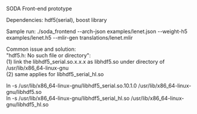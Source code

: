 <!-- Copyright 2021 Battelle Memorial Institute -->

SODA Front-end prototype

Dependencies: hdf5(serial), boost library

Sample run:
./soda\_frontend --arch-json examples/lenet.json --weight-h5 examples/lenet.h5 --mlir-gen translations/lenet.mlir

Common issue and solution:  
"hdf5.h: No such file or directory":  
(1) link the libhdf5\_serial.so.x.x.x as libhdf5.so under directory of /usr/lib/x86\_64-linux-gnu  
(2) same applies for libhdf5\_serial\_hl.so  

ln -s /usr/lib/x86\_64-linux-gnu/libhdf5\_serial.so.10.1.0 /usr/lib/x86\_64-linux-gnu/libhdf5.so  
ln -s /usr/lib/x86\_64-linux-gnu/libhdf5\_serial\_hl.so /usr/lib/x86\_64-linux-gnu/libhdf5\_hl.so
